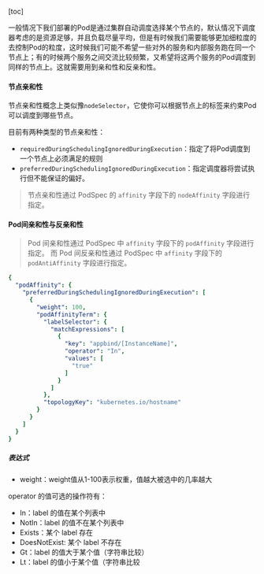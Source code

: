 [toc]

一般情况下我们部署的Pod是通过集群自动调度选择某个节点的，默认情况下调度器考虑的是资源足够，并且负载尽量平均，但是有时候我们需要能够更加细粒度的去控制Pod的粒度，这时候我们可能不希望一些对外的服务和内部服务跑在同一个节点上；有的时候两个服务之间交流比较频繁，又希望将这两个服务的Pod调度到同样的节点上。这就需要用到亲和性和反亲和性。



#### 节点亲和性

节点亲和性概念上类似豫`nodeSelector`，它使你可以根据节点上的标签来约束Pod可以调度到哪些节点。

目前有两种类型的节点亲和性：

* `requiredDuringSchedulingIgnoredDuringExecution`：指定了将Pod调度到一个节点上必须满足的规则
* `preferredDuringSchedulingIgnoredDuringExecution`：指定调度器将尝试执行但不能保证的偏好。

> 节点亲和性通过 PodSpec 的 `affinity` 字段下的 `nodeAffinity` 字段进行指定。



#### Pod间亲和性与反亲和性

> Pod 间亲和性通过 PodSpec 中 `affinity` 字段下的 `podAffinity` 字段进行指定。 而 Pod 间反亲和性通过 PodSpec 中 `affinity` 字段下的 `podAntiAffinity` 字段进行指定。



```yaml
{
  "podAffinity": {
    "preferredDuringSchedulingIgnoredDuringExecution": [
      {
        "weight": 100,
        "podAffinityTerm": {
          "labelSelector": {
            "matchExpressions": [
              {
                "key": "appbind/[InstanceName]",
                "operator": "In",
                "values": [
                  "true"
                ]
              }
            ]
          },
          "topologyKey": "kubernetes.io/hostname"
        }
      }
    ]
  }
}
```

##### 表达式

* weight：weight值从1-100表示权重，值越大被选中的几率越大

operator 的值可选的操作符有：

- In：label 的值在某个列表中
- NotIn：label 的值不在某个列表中
- Exists：某个 label 存在
- DoesNotExist: 某个 label 不存在
- Gt：label 的值大于某个值（字符串比较）
- Lt：label 的值小于某个值（字符串比较

